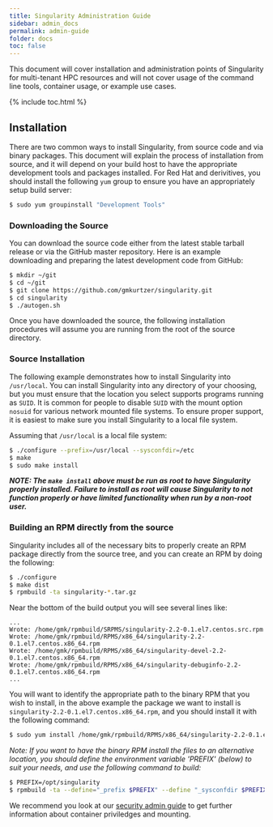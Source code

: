 ```yaml
---
title: Singularity Administration Guide
sidebar: admin_docs
permalink: admin-guide
folder: docs
toc: false
---
```


This document will cover installation and administration points of Singularity for multi-tenant HPC resources and will not cover usage of the command line tools, container usage, or example use cases.

{% include toc.html %}

## Installation
There are two common ways to install Singularity, from source code and via binary packages. This document will explain the process of installation from source, and it will depend on your build host to have the appropriate development tools and packages installed. For Red Hat and derivitives, you should install the following `yum` group to ensure you have an appropriately setup build server:

```bash
$ sudo yum groupinstall "Development Tools"
```

### Downloading the Source
You can download the source code either from the latest stable tarball release or via the GitHub master repository. Here is an example downloading and preparing the latest development code from GitHub:

```bash
$ mkdir ~/git
$ cd ~/git
$ git clone https://github.com/gmkurtzer/singularity.git
$ cd singularity
$ ./autogen.sh
```

Once you have downloaded the source, the following installation procedures will assume you are running from the root of the source directory.

### Source Installation
The following example demonstrates how to install Singularity into `/usr/local`. You can install Singularity into any directory of your choosing, but you must ensure that the location you select supports programs running as `SUID`. It is common for people to disable `SUID` with the mount option `nosuid` for various network mounted file systems. To ensure proper support, it is easiest to make sure you install Singularity to a local file system.

Assuming that `/usr/local` is a local file system:

```bash
$ ./configure --prefix=/usr/local --sysconfdir=/etc
$ make
$ sudo make install
```

***NOTE: The `make install` above must be run as root to have Singularity properly installed. Failure to install as root will cause Singularity to not function properly or have limited functionality when run by a non-root user.***

### Building an RPM directly from the source
Singularity includes all of the necessary bits to properly create an RPM package directly from the source tree, and you can create an RPM by doing the following:

```bash
$ ./configure
$ make dist
$ rpmbuild -ta singularity-*.tar.gz
```

Near the bottom of the build output you will see several lines like:

```
...
Wrote: /home/gmk/rpmbuild/SRPMS/singularity-2.2-0.1.el7.centos.src.rpm
Wrote: /home/gmk/rpmbuild/RPMS/x86_64/singularity-2.2-0.1.el7.centos.x86_64.rpm
Wrote: /home/gmk/rpmbuild/RPMS/x86_64/singularity-devel-2.2-0.1.el7.centos.x86_64.rpm
Wrote: /home/gmk/rpmbuild/RPMS/x86_64/singularity-debuginfo-2.2-0.1.el7.centos.x86_64.rpm
...
```

You will want to identify the appropriate path to the binary RPM that you wish to install, in the above example the package we want to install is `singularity-2.2-0.1.el7.centos.x86_64.rpm`, and you should install it with the following command:

```bash
$ sudo yum install /home/gmk/rpmbuild/RPMS/x86_64/singularity-2.2-0.1.el7.centos.x86_64.rpm
```

*Note: If you want to have the binary RPM install the files to an alternative location, you should define the environment variable 'PREFIX' (below) to suit your needs, and use the following command to build:*

```bash
$ PREFIX=/opt/singularity
$ rpmbuild -ta --define="_prefix $PREFIX" --define "_sysconfdir $PREFIX/etc" --define "_defaultdocdir $PREFIX/share" singularity-*.tar.gz
```

We recommend you look at our <a href="/docs-security">security admin guide</a> to get further information about container priviledges and mounting.

